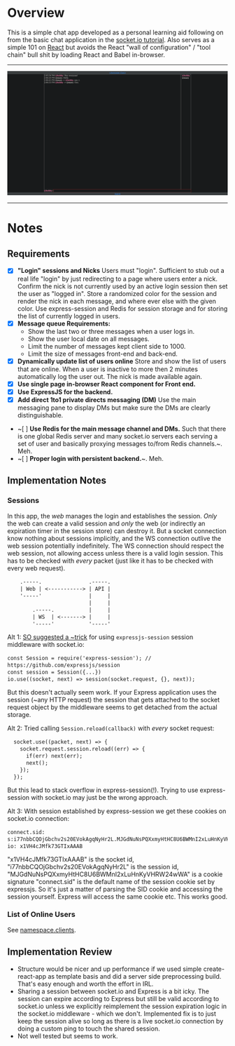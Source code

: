 # Overview
This is a simple chat app developed as a personal learning aid following on from the basic chat application in the [socket.io tutorial](https://socket.io/get-started/chat/). Also serves as a simple 101 on [React](https://reactjs.org/) but avoids the React "wall of configuration" / "tool chain" bull shit by loading React and Babel in-browser.

---

<img src="screenshot.png" />

---

# Notes

## Requirements

  - [x] **"Login" sessions and Nicks** Users must "login". Sufficient to stub out a real life "login" by just redirecting to a page where users enter a nick. Confirm the nick is not currently used by an active login session then set the user as "logged in". Store a randomized color for the session and render the nick in each message, and where ever else with the given color. Use express-session and Redis for session storage and for storing the list of currently logged in users.
  - [x] **Message queue Requirements:**
    - Show the last two or three messages when a user logs in.
    - Show the user local date on all messages.
    - Limit the number of messages kept client side to 1000.
    - Limit the size of messages front-end and back-end.
  - [x] **Dynamically update list of users online** Store and show the list of users that are online. When a user is inactive to more then 2 minutes automatically log the user out. The nick is made available again.
  - [x] **Use single page in-browser React component for Front end.**
  - [x] **Use ExpressJS for the backend.**
  - [x] **Add direct 1to1 private directs messaging (DM)** Use the main messaging pane to display DMs but make sure the DMs are clearly distinguishable.
  - ~[ ] **Use Redis for the main message channel and DMs.** Such that there is one global Redis server and many socket.io servers each serving a set of user and basically proxying messages to/from Redis channels.~. Meh.
  - ~[ ] **Proper login with persistent backend.**~. Meh.

## Implementation Notes

### Sessions
In this app, the *web* manages the login and establishes the session. *Only* the web can create a valid session and *only* the web (or indirectly an expiration timer in the session store) can destroy it. But a socket connection know nothing about sessions implicitly, and the WS connection outlive the web session potentially indefinitely. The WS connection should respect the web session, not allowing access unless there is a valid login session. This has to be checked with *every* packet (just like it has to be checked with every web request).

        .-----.               .-----.
        | Web | <-----------> | API |
        '-----'               |     |
                              |     |
            .-----.           |     |
            | WS  | <-------> |     |
            '-----'           '-----'

Alt 1: [SO suggested a ~trick][so1] for using `expressjs-session` session middleware with socket.io:

    const Session = require('express-session'); // https://github.com/expressjs/session
    const session = Session({...})
    io.use((socket, next) => session(socket.request, {}, next));

But this doesn't actually seem work. If your Express application uses the session (~any HTTP request) the session that gets attached to the socket request object by the middleware seems to get detached from the actual storage.

Alt 2: Tried calling `Session.reload(callback)` with *every* socket request:

      socket.use((packet, next) => {
        socket.request.session.reload((err) => {
          if(err) next(err);
          next();
        });
      });

But this lead to stack overflow in express-session(!). Trying to use express-session with socket.io may just be the wrong approach.

Alt 3: With session established by express-session we get these cookies on socket.io connection:

    connect.sid: s:i77nbbCQOjGbchv2s20EVokAgqNyHr2L.MJGdNuNsPQXxmyHtHC8U6BWMnI2xLuHnKyVHRW24wWA
    io: x1VH4cJMfk73GTIxAAAB

"x1VH4cJMfk73GTIxAAAB" is the socket id, "i77nbbCQOjGbchv2s20EVokAgqNyHr2L" is the session id, "MJGdNuNsPQXxmyHtHC8U6BWMnI2xLuHnKyVHRW24wWA" is a cookie signature "connect.sid" is the default name of the session cookie set by expressjs. So it's just a matter of parsing the SID cookie and accessing the session yourself. Express will access the same cookie etc. This works good.

### List of Online Users
See [namespace.clients](https://github.com/socketio/socket.io/blob/master/docs/API.md#namespaceclientscallback).


## Implementation Review

  - Structure would be nicer and up performance if we used simple create-react-app as template basis and did a server side preprocessing build. That's easy enough and worth the effort in IRL.
  - Sharing a session between socket.io and Express is a bit icky. The session can expire according to Express but still be valid according to socket.io unless we explicitly reimplement the session expiration logic in the socket.io middleware - which we don't. Implemented fix is to just keep the session alive so long as there is a live socket.io connection by doing a custom ping to touch the shared session.
  - Not well tested but seems to work.

[socket.io]: https://github.com/socketio/socket.io/blob/master/docs/README.md
[so1]: https://stackoverflow.com/questions/25532692/how-to-share-sessions-with-socket-io-1-x-and-express-4-x?noredirect=1&lq=1
